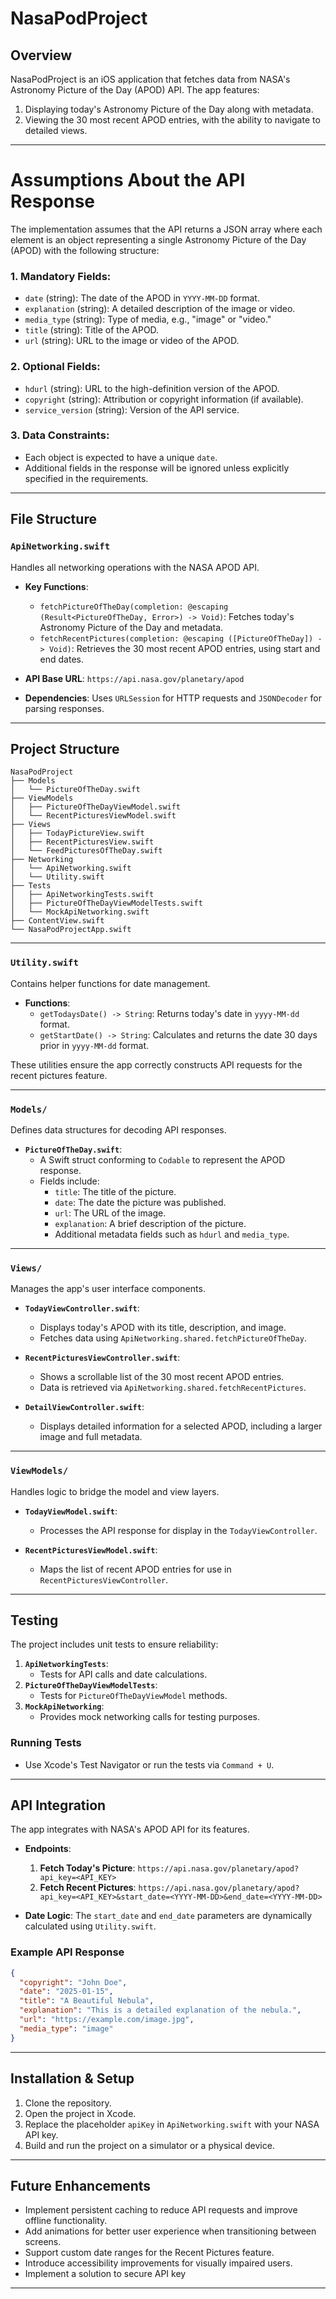 # NasaPodProject

## Overview
NasaPodProject is an iOS application that fetches data from NASA's Astronomy Picture of the Day (APOD) API. The app features:
1. Displaying today's Astronomy Picture of the Day along with metadata.
2. Viewing the 30 most recent APOD entries, with the ability to navigate to detailed views.


---
# Assumptions About the API Response

The implementation assumes that the API returns a JSON array where each element is an object representing a single Astronomy Picture of the Day (APOD) with the following structure:

### 1. **Mandatory Fields**:
- `date` (string): The date of the APOD in `YYYY-MM-DD` format.
- `explanation` (string): A detailed description of the image or video.
- `media_type` (string): Type of media, e.g., "image" or "video."
- `title` (string): Title of the APOD.
- `url` (string): URL to the image or video of the APOD.

### 2. **Optional Fields**:
- `hdurl` (string): URL to the high-definition version of the APOD.
- `copyright` (string): Attribution or copyright information (if available).
- `service_version` (string): Version of the API service.

### 3. **Data Constraints**:
- Each object is expected to have a unique `date`.
- Additional fields in the response will be ignored unless explicitly specified in the requirements.
---

## File Structure

### **`ApiNetworking.swift`**
Handles all networking operations with the NASA APOD API.

- **Key Functions**:
  - `fetchPictureOfTheDay(completion: @escaping (Result<PictureOfTheDay, Error>) -> Void)`: Fetches today's Astronomy Picture of the Day and metadata.
  - `fetchRecentPictures(completion: @escaping ([PictureOfTheDay]) -> Void)`: Retrieves the 30 most recent APOD entries, using start and end dates.

- **API Base URL**: `https://api.nasa.gov/planetary/apod`
- **Dependencies**: Uses `URLSession` for HTTP requests and `JSONDecoder` for parsing responses.
---
## Project Structure
```
NasaPodProject
├── Models
│   └── PictureOfTheDay.swift
├── ViewModels
│   ├── PictureOfTheDayViewModel.swift
│   └── RecentPicturesViewModel.swift
├── Views
│   ├── TodayPictureView.swift
│   ├── RecentPicturesView.swift
│   └── FeedPicturesOfTheDay.swift
├── Networking
│   └── ApiNetworking.swift
│   └── Utility.swift
├── Tests
│   ├── ApiNetworkingTests.swift
│   ├── PictureOfTheDayViewModelTests.swift
│   └── MockApiNetworking.swift
├── ContentView.swift
└── NasaPodProjectApp.swift
```
---

### **`Utility.swift`**
Contains helper functions for date management.

- **Functions**:
  - `getTodaysDate() -> String`: Returns today's date in `yyyy-MM-dd` format.
  - `getStartDate() -> String`: Calculates and returns the date 30 days prior in `yyyy-MM-dd` format.

These utilities ensure the app correctly constructs API requests for the recent pictures feature.

---

### **`Models/`**
Defines data structures for decoding API responses.

- **`PictureOfTheDay.swift`**:
  - A Swift struct conforming to `Codable` to represent the APOD response.
  - Fields include:
    - `title`: The title of the picture.
    - `date`: The date the picture was published.
    - `url`: The URL of the image.
    - `explanation`: A brief description of the picture.
    - Additional metadata fields such as `hdurl` and `media_type`.

---

### **`Views/`**
Manages the app's user interface components.

- **`TodayViewController.swift`**:
  - Displays today's APOD with its title, description, and image.
  - Fetches data using `ApiNetworking.shared.fetchPictureOfTheDay`.

- **`RecentPicturesViewController.swift`**:
  - Shows a scrollable list of the 30 most recent APOD entries.
  - Data is retrieved via `ApiNetworking.shared.fetchRecentPictures`.

- **`DetailViewController.swift`**:
  - Displays detailed information for a selected APOD, including a larger image and full metadata.

---

### **`ViewModels/`**
Handles logic to bridge the model and view layers.

- **`TodayViewModel.swift`**:
  - Processes the API response for display in the `TodayViewController`.

- **`RecentPicturesViewModel.swift`**:
  - Maps the list of recent APOD entries for use in `RecentPicturesViewController`.

---

## Testing
The project includes unit tests to ensure reliability:

1. **`ApiNetworkingTests`**:
   - Tests for API calls and date calculations.
2. **`PictureOfTheDayViewModelTests`**:
   - Tests for `PictureOfTheDayViewModel` methods.
3. **`MockApiNetworking`**:
   - Provides mock networking calls for testing purposes.

### Running Tests
- Use Xcode's Test Navigator or run the tests via `Command + U`.

---

## API Integration

The app integrates with NASA's APOD API for its features.

- **Endpoints**:
  1. **Fetch Today's Picture**:
     `https://api.nasa.gov/planetary/apod?api_key=<API_KEY>`
  2. **Fetch Recent Pictures**:
     `https://api.nasa.gov/planetary/apod?api_key=<API_KEY>&start_date=<YYYY-MM-DD>&end_date=<YYYY-MM-DD>`

- **Date Logic**: The `start_date` and `end_date` parameters are dynamically calculated using `Utility.swift`.


### Example API Response
```json
{
  "copyright": "John Doe",
  "date": "2025-01-15",
  "title": "A Beautiful Nebula",
  "explanation": "This is a detailed explanation of the nebula.",
  "url": "https://example.com/image.jpg",
  "media_type": "image"
}
```

---

## Installation & Setup

1. Clone the repository.
2. Open the project in Xcode.
3. Replace the placeholder `apiKey` in `ApiNetworking.swift` with your NASA API key.
4. Build and run the project on a simulator or a physical device.

---

## Future Enhancements

- Implement persistent caching to reduce API requests and improve offline functionality.
- Add animations for better user experience when transitioning between screens.
- Support custom date ranges for the Recent Pictures feature.
- Introduce accessibility improvements for visually impaired users.
- Implement a solution to secure API key

---


